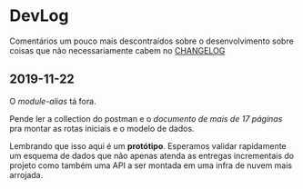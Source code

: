 # DevLog

Comentários um pouco mais descontraídos sobre o desenvolvimento sobre coisas que
não necessariamente cabem no [CHANGELOG](./CHANGELOG.md)

## 2019-11-22

O _module-alias_ tá fora.

Pende ler a collection do postman e o _documento de mais de 17 páginas_ pra
montar as rotas iniciais e o modelo de dados.

Lembrando que isso aqui é um **protótipo**. Esperamos validar rapidamente um
esquema de dados que não apenas atenda as entregas incrementais do projeto como
também uma API a ser montada em uma infra de nuvem mais arrojada.
